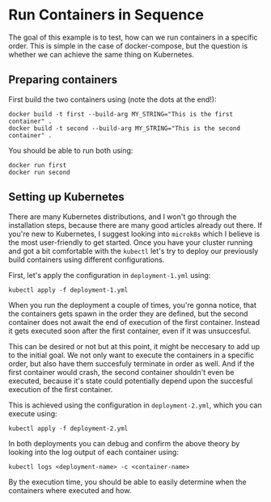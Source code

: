 # Run Containers in Sequence

The goal of this example is to test, how can we run containers in a specific order. 
This is simple in the case of docker-compose, but the question is whether we can achieve the same thing on Kubernetes.

## Preparing containers

First build the two containers using (note the dots at the end!):

	docker build -t first --build-arg MY_STRING="This is the first container" .
	docker build -t second --build-arg MY_STRING="This is the second container" .

You should be able to run both using:

	docker run first
	docker run second

## Setting up Kubernetes

There are many Kubernetes distributions, and I won't go through the installation steps, because there are many good articles already out there. 
If you're new to Kubernetes, I suggest looking into `microk8s` which I believe is the most user-friendly to get started.
Once you have your cluster running and got a bit comfortable with the `kubectl` let's try to deploy our previously build containers using different configurations.

First, let's apply the configuration in `deployment-1.yml` using:

	kubectl apply -f deployment-1.yml

When you run the deployment a couple of times, you're gonna notice, that the containers gets spawn in the order they are defined, but the second container does not await the end of execution of the first container. Instead it gets executed soon after the first container, even if it was unsuccesful.

This can be desired or not but at this point, it might be neccesary to add up to the initial goal. We not only want to execute the containers in a specific order, but also have them succesfuly terminate in order as well. 
And if the first container would crash, the second container shouldn't even be executed, because it's state could potentially depend upon the succesful execution of the first container.

This is achieved using the configuration in `deployment-2.yml`, which you can execute using:

	kubectl apply -f deployment-2.yml

In both deployments you can debug and confirm the above theory by looking into the log output of each container using:

	kubectl logs <deployment-name> -c <container-name>

By the execution time, you should be able to easily determine when the containers where executed and how.
